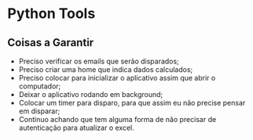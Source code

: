 # Python Tools

## Coisas a Garantir
- Preciso verificar os emails que serão disparados;
- Preciso criar uma home que indica dados calculados;
- Preciso colocar para inicializar o aplicativo assim que abrir o computador;
- Deixar o aplicativo rodando em background;
- Colocar um timer para disparo, para que assim eu não precise pensar em disparar;
- Continuo achando que tem alguma forma de não precisar de autenticação para atualizar o excel.
